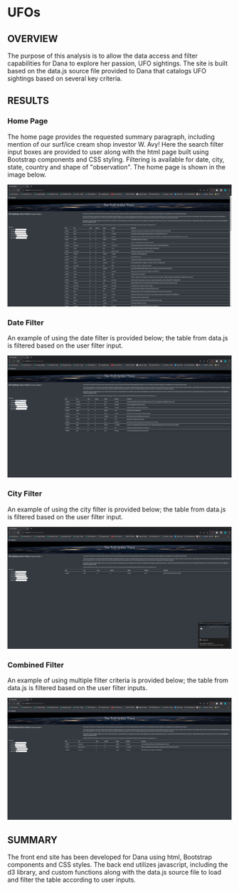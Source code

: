 # UFOs
## OVERVIEW
The purpose of this analysis is to allow the data access and filter capabilities for Dana to explore her passion, UFO sightings. The site is built based on the data.js source file provided to Dana that catalogs UFO sightings based on several key criteria.

## RESULTS
### Home Page
The home page provides the requested summary paragraph, including mention of our surf/ice cream shop investor W. Avy! Here the search filter input boxes are provided to user along with the html page built using Bootstrap components and CSS styling. Filtering is available for date, city, state, country and shape of "observation". The home page is shown in the image below. 

![image](/static/images/home.png)

### Date Filter
An example of using the date filter is provided below; the table from data.js is filtered based on the user filter input.

![image](/static/images/dateFilter.png)

### City Filter
An example of using the city filter is provided below; the table from data.js is filtered based on the user filter input.

![image](/static/images/cityFilter.png)

### Combined Filter
An example of using multiple filter criteria is provided below; the table from data.js is filtered based on the user filter inputs.

![image](/static/images/stateCountryShapeFilter.png)

## SUMMARY
The front end site has been developed for Dana using html, Bootstrap components and CSS styles. The back end utilizes javascript, including the d3 library, and custom functions along with the data.js source file to load and filter the table according to user inputs.
















